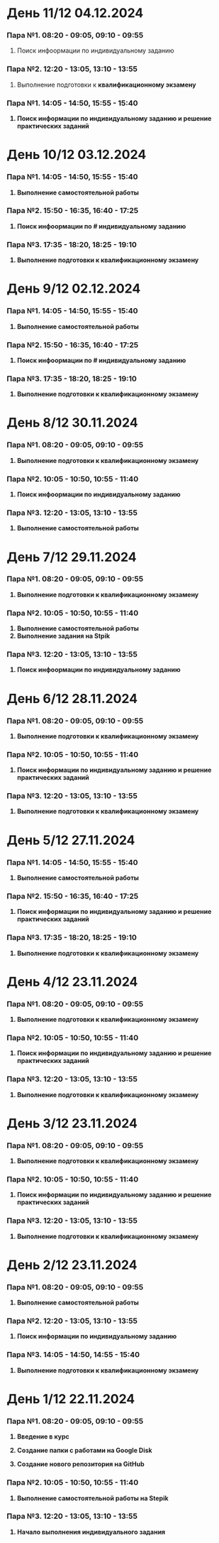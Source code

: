 # День 11/12 04.12.2024

### Пара №1. 08:20 - 09:05, 09:10 - 09:55
1. Поиск инфоормации по индивидуальному заданию

### Пара №2. 12:20 - 13:05, 13:10 - 13:55
1. Выполнение подготовки к <b>квалификационному экзамену<b>

### Пара №1. 14:05 - 14:50, 15:55 - 15:40
1. Поиск информации по индивидуальному заданию и решение практических заданий


# День 10/12 03.12.2024

### Пара №1. 14:05 - 14:50, 15:55 - 15:40
1. Выполнение самостоятельной работы

### Пара №2. 15:50 - 16:35, 16:40 - 17:25
1. Поиск инфоормации по # индивидуальному заданию
   
### Пара №3.  17:35 - 18:20, 18:25 - 19:10
1. Выполнение подготовки к квалификационному экзамену
   

# День 9/12 02.12.2024

### Пара №1. 14:05 - 14:50, 15:55 - 15:40
1. Выполнение самостоятельной работы

### Пара №2. 15:50 - 16:35, 16:40 - 17:25
1. Поиск инфоормации по # индивидуальному заданию
   
### Пара №3.  17:35 - 18:20, 18:25 - 19:10
1. Выполнение подготовки к квалификационному экзамену

# День 8/12 30.11.2024

### Пара №1. 08:20 - 09:05, 09:10 - 09:55
1. Выполнение подготовки к квалификационному экзамену

### Пара №2. 10:05 - 10:50, 10:55 - 11:40
1. Поиск инфоормации по индивидуальному заданию
   
### Пара №3. 12:20 - 13:05, 13:10 - 13:55
1. Выполнение самостоятельной работы


# День 7/12 29.11.2024

### Пара №1. 08:20 - 09:05, 09:10 - 09:55
1. Выполнение подготовки к квалификационному экзамену

### Пара №2. 10:05 - 10:50, 10:55 - 11:40
1. Выполнение самостоятельной работы
2. Выполнение задания на Stpik
   
### Пара №3. 12:20 - 13:05, 13:10 - 13:55
1. Поиск инфоормации по индивидуальному заданию


# День 6/12 28.11.2024

### Пара №1. 08:20 - 09:05, 09:10 - 09:55
1. Выполнение подготовки к квалификационному экзамену

### Пара №2. 10:05 - 10:50, 10:55 - 11:40
1. Поиск информации по индивидуальному заданию и решение практических заданий

### Пара №3. 12:20 - 13:05, 13:10 - 13:55
1. Выполнение подготовки к квалификационному экзамену
   

# День 5/12 27.11.2024

### Пара №1. 14:05 - 14:50, 15:55 - 15:40
1. Выполнение самостоятельной работы
   
### Пара №2. 15:50 - 16:35, 16:40 - 17:25
1. Поиск информации по индивидуальному заданию и решение практических заданий

### Пара №3. 17:35 - 18:20, 18:25 - 19:10
1. Выполнение подготовки к квалификационному экзамену


# День 4/12 23.11.2024

### Пара №1. 08:20 - 09:05, 09:10 - 09:55
1. Выполнение подготовки к квалификационному экзамену

### Пара №2. 10:05 - 10:50, 10:55 - 11:40
1. Поиск информации по индивидуальному заданию и решение практических заданий

### Пара №3. 12:20 - 13:05, 13:10 - 13:55
1. Выполнение подготовки к квалификационному экзамену


# День 3/12 23.11.2024

### Пара №1. 08:20 - 09:05, 09:10 - 09:55
1. Выполнение подготовки к квалификационному экзамену

### Пара №2. 10:05 - 10:50, 10:55 - 11:40
1. Поиск информации по индивидуальному заданию и решение практических заданий

### Пара №3. 12:20 - 13:05, 13:10 - 13:55
1. Выполнение подготовки к квалификационному экзамену


# День 2/12 23.11.2024

### Пара №1. 08:20 - 09:05, 09:10 - 09:55
1. Выполнение самостоятельной работы

### Пара №2. 12:20 - 13:05, 13:10 - 13:55
1. Поиск информации по индивидуальному заданию

### Пара №3. 14:05 - 14:50, 14:55 - 15:40
1. Выполнение подготовки к квалификационному экзамену


# День 1/12 22.11.2024

### Пара №1. 08:20 - 09:05, 09:10 - 09:55
1. Введение в курс

2. Создание папки с работами на Google Disk

3. Создание нового репозитория на GitHub

### Пара №2. 10:05 - 10:50, 10:55 - 11:40

1. Выполнение самостоятельной работы на Stepik

### Пара №3. 12:20 - 13:05, 13:10 - 13:55

1. Начало выполнения индивидуального задания
